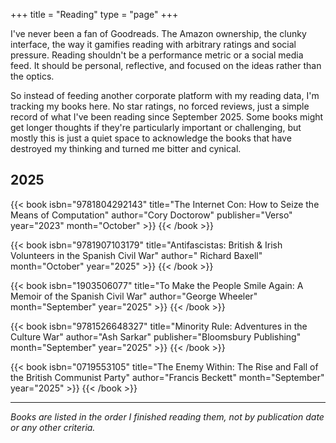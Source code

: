 +++
title = "Reading"
type = "page"
+++

I've never been a fan of Goodreads. The Amazon ownership, the clunky interface, the way it gamifies reading with arbitrary ratings and social pressure. Reading shouldn't be a performance metric or a social media feed. It should be personal, reflective, and focused on the ideas rather than the optics.

So instead of feeding another corporate platform with my reading data, I'm tracking my books here. No star ratings, no forced reviews, just a simple record of what I've been reading since September 2025. Some books might get longer thoughts if they're particularly important or challenging, but mostly this is just a quiet space to acknowledge the books that have destroyed my thinking and turned me bitter and cynical.

## 2025

<div class="book-grid">

{{< book isbn="9781804292143" title="The Internet Con: How to Seize the Means of Computation" author="Cory Doctorow" publisher="Verso" year="2023" month="October" >}}
{{< /book >}}

{{< book isbn="9781907103179" title="Antifascistas: British & Irish Volunteers in the Spanish Civil War" author=" Richard Baxell" month="October" year="2025" >}}
{{< /book >}}

{{< book isbn="1903506077" title="To Make the People Smile Again: A Memoir of the Spanish Civil War" author="George Wheeler" month="September" year="2025" >}}
{{< /book >}}

{{< book isbn="9781526648327" title="Minority Rule: Adventures in the Culture War" author="Ash Sarkar" publisher="Bloomsbury Publishing" month="September" year="2025" >}}
{{< /book >}}

{{< book isbn="0719553105" title="The Enemy Within: The Rise and Fall of the British Communist Party" author="Francis Beckett" month="September" year="2025" >}}
{{< /book >}}

</div>

---

*Books are listed in the order I finished reading them, not by publication date or any other criteria.*
